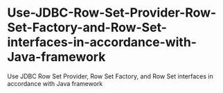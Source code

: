 # Use-JDBC-Row-Set-Provider-Row-Set-Factory-and-Row-Set-interfaces-in-accordance-with-Java-framework
Use JDBC Row Set Provider, Row Set Factory, and Row Set interfaces in accordance with Java framework
